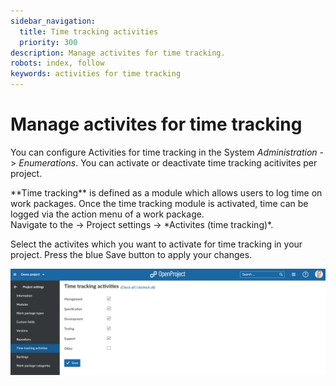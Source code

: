 ```yaml
---
sidebar_navigation:
  title: Time tracking activities
  priority: 300
description: Manage activites for time tracking.
robots: index, follow
keywords: activities for time tracking
---
```

# Manage activites for time tracking

You can configure Activities for time tracking in the System *Administration* -> *Enumerations*. You can activate or deactivate time tracking acitivites per project.

<div class="glossary">**Time tracking** is defined as a module which allows users to log time on work packages. Once the time tracking module is activated, time can be logged via the action menu of a work package.</div>
Navigate to the -> Project settings -> *Activites (time tracking)*.

Select the activites which you want to activate for time tracking in your project. Press the blue Save button to apply your changes.

![time tracking activities](image-20200211134150920.png)

